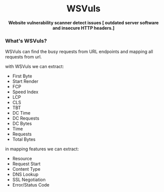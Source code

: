 <h1 align="center">
  WSVuls
  <br>
</h1>

<h4 align="center">Website vulnerability scanner detect issues [ outdated server software and insecure HTTP headers.]</h4>


### What's WSVuls?

WSVuls can find the busy requests from URL endpoints and mapping all requests from url.

with WSVuls we can extract:

- First Byte
- Start Render
- FCP
- Speed Index
- LCP 
- CLS
- TBT
- DC Time
- DC Requests
- DC Bytes
- Time
- Requests
- Total Bytes

in mapping features we can extract:

- Resource
- Request Start
- Content Type
- DNS Lookup
- SSL Negotiation
- Error/Status Code
